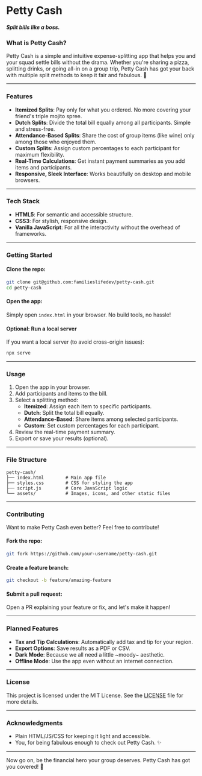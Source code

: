 # **Petty Cash**  
**_Split bills like a boss._**

### **What is Petty Cash?**
Petty Cash is a simple and intuitive expense-splitting app that helps you and your squad settle bills without the drama. Whether you're sharing a pizza, splitting drinks, or going all-in on a group trip, Petty Cash has got your back with multiple split methods to keep it fair and fabulous. 💸

---

### **Features**
- **Itemized Splits**: Pay only for what you ordered. No more covering your friend's triple mojito spree.  
- **Dutch Splits**: Divide the total bill equally among all participants. Simple and stress-free.  
- **Attendance-Based Splits**: Share the cost of group items (like wine) only among those who enjoyed them.  
- **Custom Splits**: Assign custom percentages to each participant for maximum flexibility.  
- **Real-Time Calculations**: Get instant payment summaries as you add items and participants.  
- **Responsive, Sleek Interface**: Works beautifully on desktop and mobile browsers.  

---

### **Tech Stack**
- **HTML5**: For semantic and accessible structure.  
- **CSS3**: For stylish, responsive design.
- **Vanilla JavaScript**: For all the interactivity without the overhead of frameworks.

---

### **Getting Started**
#### Clone the repo:
```bash
git clone git@github.com:familieslifedev/petty-cash.git
cd petty-cash
```

#### Open the app:
Simply open `index.html` in your browser. No build tools, no hassle!  

#### Optional: Run a local server
If you want a local server (to avoid cross-origin issues):  
```bash
npx serve
```

---

### **Usage**
1. Open the app in your browser.
2. Add participants and items to the bill.
3. Select a splitting method:
   - **Itemized**: Assign each item to specific participants.
   - **Dutch**: Split the total bill equally.
   - **Attendance-Based**: Share items among selected participants.
   - **Custom**: Set custom percentages for each participant.
4. Review the real-time payment summary.
5. Export or save your results (optional).

---

### **File Structure**
```
petty-cash/
├── index.html        # Main app file
├── styles.css        # CSS for styling the app
├── script.js         # Core JavaScript logic
└── assets/           # Images, icons, and other static files
```

---

### **Contributing**
Want to make Petty Cash even better? Feel free to contribute!  

#### Fork the repo:
```bash
git fork https://github.com/your-username/petty-cash.git
```

#### Create a feature branch:
```bash
git checkout -b feature/amazing-feature
```

#### Submit a pull request:
Open a PR explaining your feature or fix, and let's make it happen!

---

### **Planned Features**
- **Tax and Tip Calculations**: Automatically add tax and tip for your region.  
- **Export Options**: Save results as a PDF or CSV.  
- **Dark Mode**: Because we all need a little ~moody~ aesthetic.  
- **Offline Mode**: Use the app even without an internet connection.  

---

### **License**
This project is licensed under the MIT License. See the [LICENSE](LICENSE) file for more details.

---

### **Acknowledgments**
- Plain HTML/JS/CSS for keeping it light and accessible.  
- You, for being fabulous enough to check out Petty Cash. ✨  

---

Now go on, be the financial hero your group deserves. Petty Cash has got you covered! 💸
